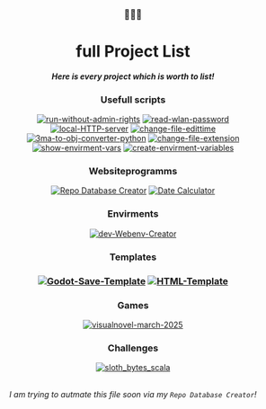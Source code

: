 <!-- Sorry for writing this in HTML! -->

<!-- written by weuritz8u -->
<!-- https://github.com/weuritz8u/projectlist -->

<div align="center">

<h3>🚨🚨🚨</h3>
<h1>full Project List</h1>

<!-- <h4><b><i><a href="#index">Index</a></i></b></h4> -->

<p><b><i>Here is every project which is worth to list!</i></b></p>

<h3>Usefull scripts</h3>

<div>
     <!-- run-without-admin-rights --> <a href="https://github.com/weuritz8u/run-without-admin-rights"><img src="https://github-readme-stats.vercel.app/api/pin/?username=weuritz8u&theme=midnight-purple&repo=run-without-admin-rights" alt="run-without-admin-rights"></a>
     <!-- read-wlan-password --> <a href="https://github.com/weuritz8u/read-wlan-password"><img src="https://github-readme-stats.vercel.app/api/pin/?username=weuritz8u&theme=midnight-purple&repo=read-wlan-password" alt="read-wlan-password"></a>
</div>


<div>
     <!-- local-HTTP-server --> <a href="https://github.com/weuritz8u/local-HTTP-server"><img src="https://github-readme-stats.vercel.app/api/pin/?username=weuritz8u&theme=midnight-purple&repo=local-HTTP-server" alt="local-HTTP-server"></a>
     <!-- change-file-edittime --> <a href="https://github.com/weuritz8u/change-file-edittime"><img src="https://github-readme-stats.vercel.app/api/pin/?username=weuritz8u&theme=midnight-purple&repo=change-file-edittime" alt="change-file-edittime"></a>
</div>


<div>
	<!-- 3ma-to-obj-converter-python --> <a href="https://github.com/weuritz8u/3ma-to-obj-converter-python"><img src="https://github-readme-stats.vercel.app/api/pin/?username=weuritz8u&theme=midnight-purple&repo=3ma-to-obj-converter-python" alt="3ma-to-obj-converter-python"></a>
	<!-- change-file-extension --> <a href="https://github.com/weuritz8u/change-file-extension"><img src="https://github-readme-stats.vercel.app/api/pin/?username=weuritz8u&theme=midnight-purple&repo=change-file-extension" alt="change-file-extension"></a>
</div>


<div>
	<!-- show-envirment-vars --> <a href="https://github.com/weuritz8u/show-envirment-vars"><img src="https://github-readme-stats.vercel.app/api/pin/?username=weuritz8u&theme=midnight-purple&repo=show-envirment-vars" alt="show-envirment-vars"></a>
	<!-- create-envirment-variables --> <a href="https://github.com/weuritz8u/create-envirment-variables"><img src="https://github-readme-stats.vercel.app/api/pin/?username=weuritz8u&theme=midnight-purple&repo=create-envirment-variables" alt="create-envirment-variables"></a>
</div>


<h3>Websiteprogramms</h3>

<div>
 	<!-- Repo Database Creator --> <a href="https://github.com/ShadowDara/repo-database-creator"><img src="https://github-readme-stats.vercel.app/api/pin/?username=shadowdara&theme=midnight-purple&repo=repo-database-creator" alt="Repo Database Creator"></a>
	<!-- Date Calculator --> <a href="https://github.com/weuritz8u/date-calculator"><img src="https://github-readme-stats.vercel.app/api/pin/?username=shadowdara&theme=midnight-purple&repo=date-calculator" alt="Date Calculator"></a>
</div>


<h3>Envirments</h3>

<div>
	<!-- Webenv-Creator --> <a href="https://github.com/weuritz8u/Webenv-Creator"><img src="https://github-readme-stats.vercel.app/api/pin/?username=shadowdara&theme=midnight-purple&repo=Webenv-Creator" alt="dev-Webenv-Creator"></a>
</div>


<h3>Templates<h3>

<div>
	<!-- Godot-Save-Template --> <a href="https://github.com/weuritz8u/Godot-Save-Template"><img src="https://github-readme-stats.vercel.app/api/pin/?username=weuritz8u&theme=midnight-purple&repo=Godot-Save-Template" alt="Godot-Save-Template"></a>
	<!-- HTML-Template --> <a href="https://github.com/weuritz8u/HTML-Template"><img src="https://github-readme-stats.vercel.app/api/pin/?username=weuritz8u&theme=midnight-purple&repo=HTML-Template" alt="HTML-Template"></a>
</div>


<!--

<h3>Websites</h3>

<div>
	<a href="https://github.com/weuritz8u/HTML-Template"><img src="https://github-readme-stats.vercel.app/api/pin/?username=weuritz8u&theme=midnight-purple&repo=HTML-Template" alt="HTML-Template"></a>
</div>

-->


<h3>Games</h3>

<div>
	<!-- visualnovel-march-2025 --> <a href="https://github.com/weuritz8u/visualnovel-march-2025"><img src="https://github-readme-stats.vercel.app/api/pin/?username=weuritz8u&theme=midnight-purple&repo=visualnovel-march-2025" alt="visualnovel-march-2025"></a>
</div>


<h3>Challenges</h3>

<div>
	<!-- sloth_bytes_scala --> <a href="https://github.com/shadowdara/sloth_bytes_scala"><img src="https://github-readme-stats.vercel.app/api/pin/?username=shadowdara&theme=midnight-purple&repo=sloth_bytes_scala" alt="sloth_bytes_scala"></a>
</div>


<!--

<br>

<h4><b><i>The is although not full because i will only list projects here which are already finished or usable</i></b></h4>

</div>

-->

<!--

<br>
<br>

<div>

<h2 id="index">Index</h2>

<ul>
	<li><a></a></li>
</ul>

</div>

-->

<br>

<p><i>I am trying to autmate this file soon via my <code>Repo Database Creator</code>!</i></p>

<br>

<!--

-->
